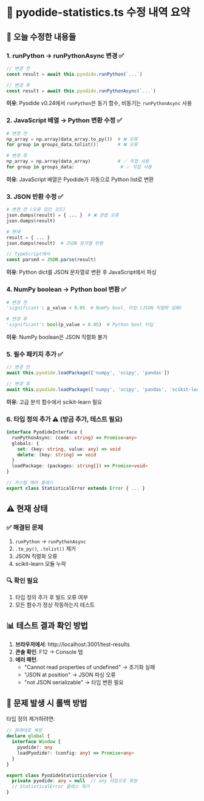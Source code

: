 # 📝 pyodide-statistics.ts 수정 내역 요약

## 🔄 오늘 수정한 내용들

### 1. **runPython → runPythonAsync 변경** ✅
```typescript
// 변경 전
const result = await this.pyodide.runPython(`...`)

// 변경 후
const result = await this.pyodide.runPythonAsync(`...`)
```
**이유**: Pyodide v0.24에서 `runPython`은 동기 함수, 비동기는 `runPythonAsync` 사용

### 2. **JavaScript 배열 → Python 변환 수정** ✅
```python
# 변경 전
np_array = np.array(data_array.to_py())  # ❌ 오류
for group in groups_data.tolist():       # ❌ 오류

# 변경 후
np_array = np.array(data_array)          # ✅ 직접 사용
for group in groups_data:                 # ✅ 직접 사용
```
**이유**: JavaScript 배열은 Pyodide가 자동으로 Python list로 변환

### 3. **JSON 반환 수정** ✅
```python
# 변경 전 (오류 있던 코드)
json.dumps(result) = { ... }  # ❌ 문법 오류
json.dumps(result)

# 현재
result = { ... }
json.dumps(result)  # JSON 문자열 반환
```
```typescript
// TypeScript에서
const parsed = JSON.parse(result)
```
**이유**: Python dict를 JSON 문자열로 변환 후 JavaScript에서 파싱

### 4. **NumPy boolean → Python bool 변환** ✅
```python
# 변경 전
'significant': p_value < 0.05  # NumPy bool_ 타입 (JSON 직렬화 실패)

# 변경 후
'significant': bool(p_value < 0.05)  # Python bool 타입
```
**이유**: NumPy boolean은 JSON 직렬화 불가

### 5. **필수 패키지 추가** ✅
```typescript
// 변경 전
await this.pyodide.loadPackage(['numpy', 'scipy', 'pandas'])

// 변경 후
await this.pyodide.loadPackage(['numpy', 'scipy', 'pandas', 'scikit-learn', 'statsmodels'])
```
**이유**: 고급 분석 함수에서 scikit-learn 필요

### 6. **타입 정의 추가** ⚠️ (방금 추가, 테스트 필요)
```typescript
interface PyodideInterface {
  runPythonAsync: (code: string) => Promise<any>
  globals: {
    set: (key: string, value: any) => void
    delete: (key: string) => void
  }
  loadPackage: (packages: string[]) => Promise<void>
}

// 커스텀 에러 클래스
export class StatisticalError extends Error { ... }
```

## ⚠️ 현재 상태

### ✅ 해결된 문제
1. `runPython` → `runPythonAsync`
2. `.to_py()`, `.tolist()` 제거
3. JSON 직렬화 오류
4. scikit-learn 모듈 누락

### 🔍 확인 필요
1. 타입 정의 추가 후 빌드 오류 여부
2. 모든 함수가 정상 작동하는지 테스트

## 📊 테스트 결과 확인 방법

1. **브라우저에서**: http://localhost:3001/test-results
2. **콘솔 확인**: F12 → Console 탭
3. **에러 패턴**:
   - "Cannot read properties of undefined" → 초기화 실패
   - "JSON at position" → JSON 파싱 오류
   - "not JSON serializable" → 타입 변환 필요

## 🔧 문제 발생 시 롤백 방법

타입 정의 제거하려면:
```typescript
// 원래대로 복원
declare global {
  interface Window {
    pyodide?: any
    loadPyodide?: (config: any) => Promise<any>
  }
}

export class PyodideStatisticsService {
  private pyodide: any = null  // any 타입으로 복원
  // StatisticalError 클래스 제거
}
```